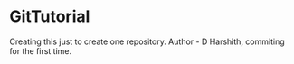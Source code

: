 # GitTutorial
Creating this just to create one repository. 
Author - D Harshith, commiting for the first time. 
